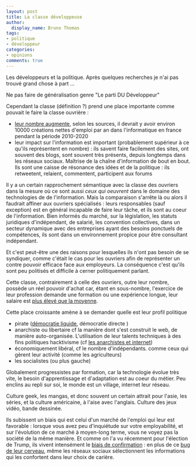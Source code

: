 ```yaml
---
layout: post
title: La classe développeuse
author:
  display_name: Bruno Thomas
tags:
- politique
- développeur
categories:
- opinions
comments: true
---
```


Les développeurs et la politique. Après quelques recherches je n'ai pas trouvé grand chose à part ... <exemples liens>

Ne pas faire de généralisation genre "Le parti DU Développeur"

Cependant la classe (définition ?) prend une place importante comme pouvait le faire la classe ouvrière :

- [leur nombre augmente](http://www.economie.gouv.fr/files/finances/services/rap11/110309synthese-rap-mckinsey.pdf), selon les sources, il devrait y avoir environ 10000 créations nettes d'emploi par an dans l'informatique en france pendant la période 2010-2020
- leur impact sur l'information est important (probablement supérieur à ce qu'ils représentent en nombre) : ils savent faire facilement des sites, ont souvent des blogs, sont souvent très présents, depuis longtemps dans les réseaux sociaux. Maîtrise de la chaîne d'information de bout en bout. Ils sont une caisse de résonance des idées et de la politique : ils retweetent, relaient, commentent, participent aux forums

Il y a un certain rapprochement sémantique avec la classe des ouvriers dans la mesure où ce sont aussi *ceux qui oeuvrent* dans le domaine des technologies de de l'information. Mais la comparaison s'arrête là ou alors il faudrait affiner aux ouvriers spécialisés : leurs responsables (sauf exception) est en général incapable de faire leur tâche, et ils sont au coeur de l'information. Bien informés du marché, sur la législation, les statuts juridiques d'indépendant, de salarié, les convention collectives, dans un secteur dynamique avec des entreprises ayant des besoins ponctuels de compétences, ils sont dans un  environnement propice pour être consultant indépendant.

Et c'est peut-être une des raisons pour lesquelles ils n'ont pas besoin de se syndiquer, comme c'était le cas pour les ouvriers afin de représenter un contre pouvoir efficace face aux employeurs. La conséquence c'est qu'ils sont peu politisés et difficile à cerner politiquement parlant.

Cette classe, contrairement à celle des ouvriers, outre leur nombre, possède un réel pouvoir d'achat car, étant en sous-nombre, l'exercice de leur profession demande une formation ou une expérience longue, leur salaire est [plus élevé que la moyenne](https://www.cadremploi.fr/editorial/conseils/salaire/detail/article/informatique-et-telecoms-les-grilles-de-salaires-2015.html).

Cette place croissante amène à se demander quelle est leur profil politique

- pirate ([démocratie liquide](https://bford.github.io/2014/11/16/deleg.html), démocratie directe )
- anarchiste ou libertaire cf la manière dont s'est construit le web, de manière auto-organisée. L'utilisation de leur talents techniques à des fins politiques hacktivisme (cf [les anarchistes et internet](http://anarlivres.free.fr/pages/documents/anar_Internet.pdf))
- économiquement libéral, cf le nombre d'indépendants. comme ceux qui gèrent leur activité (comme les agriculteurs)
- les socialistes (ou plus gauche)

Globalement progressistes par formation, car la technologie évolue très vite, le besoin d'apprentissage et d'adaptation est au coeur du métier. Peu enclins au repli sur soi, le monde est un village, internet leur réseau.

Culture geek, les mangas, et donc souvent un certain attrait pour l'asie, les séries, et la culture américaine, à l'aise avec l'anglais. Culture des jeux vidéo, bande dessinée.

Ils subissent un biais qui est celui d'un marché de l'emploi qui leur est favorable : lorsque vous avez peu d'inquiétude sur votre employabilité, et sur l'évolution de ce marché à moyen-long terme, vous ne voyez pas la société de la même manière. Et comme on l'a vu récemment pour l'élection de Trump, ils vivent intensément le [biais de confirmation](https://fr.wikipedia.org/wiki/Biais_de_confirmation) : en plus de ce [bug de leur cerveau](http://blog.institut-agile.fr/2010/11/des-bugs-dans-le-cerveau-aux-bugs-dans.html), même les réseaux sociaux sélectionnent les informations qui les confortent dans leur choix de carière.
